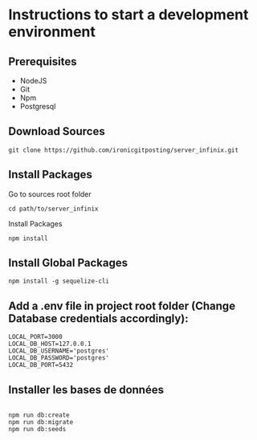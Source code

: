 # Instructions to start a development environment

## Prerequisites

- NodeJS
- Git
- Npm
- Postgresql

## Download Sources

```
git clone https://github.com/ironicgitposting/server_infinix.git
```

## Install Packages

Go to sources root folder

```
cd path/to/server_infinix
```

Install Packages

```
npm install
```

## Install Global Packages

```
npm install -g sequelize-cli
```

## Add a .env file in project root folder (Change Database credentials accordingly):

```
LOCAL_PORT=3000
LOCAL_DB_HOST=127.0.0.1
LOCAL_DB_USERNAME='postgres'
LOCAL_DB_PASSWORD='postgres'
LOCAL_DB_PORT=5432

```

## Installer les bases de données

```

npm run db:create
npm run db:migrate
npm run db:seeds

```
